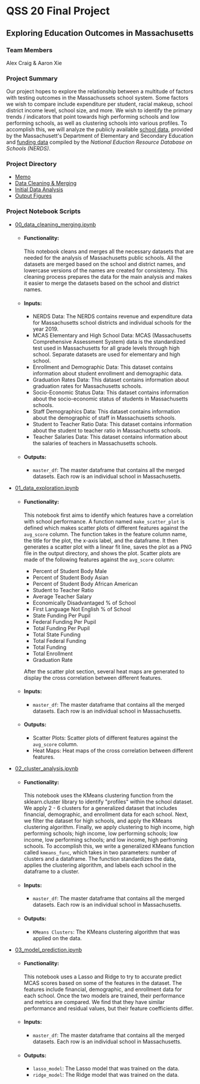 # QSS 20 Final Project

## Exploring Education Outcomes in Massachusetts

### Team Members

Alex Craig & Aaron Xie

### Project Summary

Our project hopes to explore the relationship between a multitude of factors with testing outcomes in the Massachussets school system. Some factors we wish to compare include expenditure per student, racial makeup, school district income level, school size, and more. We wish to identify the primary trends / indicators that point towards high performing schools and low performing schools, as well as clustering schools into various profiles. To accomplish this, we will analyze the publicly available [school data](https://www.doe.mass.edu/SchDistrictData.html), provided by the Massachusett's Department of Elementary and Secondary Education and [funding data](https://edunomicslab.org/nerds/) compiled by the _National Eduction Resource Database on Schools (NERDS)_.

### Project Directory

- [Memo](https://www.overleaf.com/read/hvfwqpmshnnk)
- [Data Cleaning & Merging](https://github.com/alexcraig043/qss-20-final-project/blob/main/src/code/00_data_cleaning_merging.ipynb)
- [Initial Data Analysis](https://github.com/alexcraig043/qss-20-final-project/blob/main/src/code/01_data_exploration.ipynb)
- [Output Figures](https://github.com/alexcraig043/qss-20-final-project/tree/main/src/output/figures)

### Project Notebook Scripts

- [00_data_cleaning_merging.ipynb](https://github.com/alexcraig043/qss-20-final-project/blob/main/src/code/00_data_cleaning_merging.ipynb)

  - #### Functionality:

    This notebook cleans and merges all the necessary datasets that are needed for the analysis of Massachusetts public schools. All the datasets are merged based on the school and district names, and lowercase versions of the names are created for consistency. This cleaning process prepares the data for the main analysis and makes it easier to merge the datasets based on the school and district names.

  - #### Inputs:

    - NERDS Data: The NERDS contains revenue and expenditure data for Massachusetts school districts and individual schools for the year 2019.
    - MCAS Elementary and High School Data: MCAS (Massachusetts Comprehensive Assessment System) data is the standardized test used in Massachusetts for all grade levels through high school. Separate datasets are used for elementary and high school.
    - Enrollment and Demographic Data: This dataset contains information about student enrollment and demographic data.
    - Graduation Rates Data: This dataset contains information about graduation rates for Massachusetts schools.
    - Socio-Economic Status Data: This dataset contains information about the socio-economic status of students in Massachusetts schools.
    - Staff Demographics Data: This dataset contains information about the demographic of staff in Massachusetts schools.
    - Student to Teacher Ratio Data: This dataset contains information about the student to teacher ratio in Massachusetts schools.
    - Teacher Salaries Data: This dataset contains information about the salaries of teachers in Massachusetts schools.

  - #### Outputs:
    - `master_df`: The master dataframe that contains all the merged datasets. Each row is an individual school in Massachusetts.

- [01_data_exploration.ipynb](https://github.com/alexcraig043/qss-20-final-project/blob/main/src/code/01_data_exploration.ipynb)

  - #### Functionality:

    This notebook first aims to identify which features have a correlation with school performance. A function named `make_scatter_plot` is defined which makes scatter plots of different features against the `avg_score` column. The function takes in the feature column name, the title for the plot, the x-axis label, and the dataframe. It then generates a scatter plot with a linear fit line, saves the plot as a PNG file in the output directory, and shows the plot. Scatter plots are made of the following features against the `avg_score` column:

    - Percent of Student Body Male
    - Percent of Student Body Asian
    - Percent of Student Body African American
    - Student to Teacher Ratio
    - Average Teacher Salary
    - Economically Disadvantaged % of School
    - First Language Not English % of School
    - State Funding Per Pupil
    - Federal Funding Per Pupil
    - Total Funding Per Pupil
    - Total State Funding
    - Total Federal Funding
    - Total Funding
    - Total Enrollment
    - Graduation Rate

    After the scatter plot section, several heat maps are generated to display the cross correlation between different features.

  - #### Inputs:

    - `master_df`: The master dataframe that contains all the merged datasets. Each row is an individual school in Massachusetts.

  - #### Outputs:

    - Scatter Plots: Scatter plots of different features against the `avg_score` column.
    - Heat Maps: Heat maps of the cross correlation between different features.

- [02_cluster_analysis.ipynb](https://github.com/alexcraig043/qss-20-final-project/blob/main/src/code/02_cluster_analysis.ipynb)
  - #### Functionality:
    This notebook uses the KMeans clustering function from the sklearn.cluster library to identify "profiles" within the school dataset. We apply 2 - 6 clusters for a generalized dataset that includes financial, demographic, and enrollment data for each school. Next, we filter the dataset for high schools, and apply the KMeans clustering algorithm. Finally, we apply clustering to high income, high performing schools; high income, low performing schools; low income, low performing schools; and low income, high perfroming schools. To accomplish this, we write a generalized KMeans function called `kmeans_func`, which takes in two parameters: number of clusters and a dataframe. The function standardizes the data, applies the clustering algorithm, and labels each school in the dataframe to a cluster.

  - #### Inputs:
    - `master_df`: The master dataframe that contains all the merged datasets. Each row is an individual school in Massachusetts.

  - #### Outputs:
    - `KMeans Clusters`: The KMeans clustering algorithm that was applied on the data.

- [03_model_prediction.ipynb](https://github.com/alexcraig043/qss-20-final-project/blob/main/src/code/03_model_prediction.ipynb)
  - #### Functionality:
    This notebook uses a Lasso and Ridge to try to accurate predict MCAS scores based on some of the features in the dataset. The features include financial, demographic, and enrollment data for each school. Once the two models are trained, their performance and metrics are compared. We find that they have similar performance and residual values, but their feature coefficients differ. 

  - #### Inputs:
    - `master_df`: The master dataframe that contains all the merged datasets. Each row is an individual school in Massachusetts.

  - #### Outputs:
    - `lasso_model`: The Lasso model that was trained on the data.
    - `ridge_model`: The Ridge model that was trained on the data.